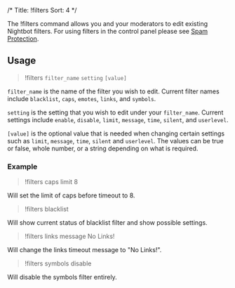 /*
Title: !filters
Sort: 4
*/

The !filters command allows you and your moderators to edit existing Nightbot filters. For using filters in the control panel please see [Spam Protection](https://docs.nightbot.tv/control-panel/spam-protection).

## Usage

> !filters `filter_name` `setting` `[value]`

`filter_name` is the name of the filter you wish to edit. Current filter names include `blacklist`, `caps`, `emotes`, `links`, and `symbols`.

`setting` is the setting that you wish to edit under your `filter_name`. Current settings include `enable`, `disable`, `limit`, `message`, `time`, `silent`, and `userlevel`. 

`[value]` is the optional value that is needed when changing certain settings such as `limit`, `message`, `time`, `silent` and `userlevel`. The values can be true or false, whole number, or a string depending on what is required.

### Example

> !filters caps limit 8

Will set the limit of caps before timeout to 8. 

> !filters blacklist

Will show current status of blacklist filter and show possible settings. 

> !filters links message No Links!

Will change the links timeout message to "No Links!".

> !filters symbols disable

Will disable the symbols filter entirely.